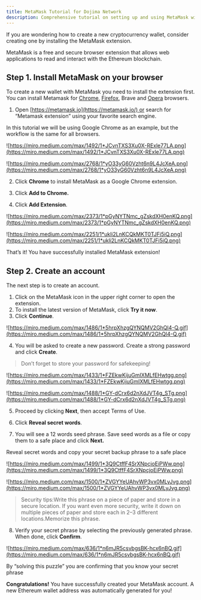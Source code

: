 ```yaml
---
title: MetaMask Tutorial for Dojima Network
description: Comprehensive tutorial on setting up and using MetaMask with Dojima Network.
---
```

If you are wondering how to create a new cryptocurrency wallet, consider creating one by installing the MetaMask extension.

MetaMask is a free and secure browser extension that allows web applications to read and interact with the Ethereum blockchain.

## Step 1. Install MetaMask on your browser

To create a new wallet with MetaMask you need to install the extension first. You can install Metamask for [Chrome](https://chrome.google.com/webstore/detail/nkbihfbeogaeaoehlefnkodbefgpgknn), [Firefox](https://addons.mozilla.org/en-US/firefox/addon/ether-metamask/), Brave and [Opera](https://addons.opera.com/en/extensions/details/metamask/) browsers.

1. Open [https://metamask.io](https://metamask.io/) or search for “Metamask extension” using your favorite search engine.

In this tutorial we will be using Google Chrome as an example, but the workflow is the same for all browsers.

![https://miro.medium.com/max/1492/1*JCvnTXS3Xu0X-RExle77LA.png](https://miro.medium.com/max/1492/1*JCvnTXS3Xu0X-RExle77LA.png)

![https://miro.medium.com/max/2768/1*yO33yG60Vzht6n9L4JcXeA.png](https://miro.medium.com/max/2768/1*yO33yG60Vzht6n9L4JcXeA.png)

2. Click **Chrome** to install MetaMask as a Google Chrome extension.

3. Click **Add to Chrome.**

4. Click **Add Extension**.

![https://miro.medium.com/max/2373/1*pGyNYTNmc_gZskdXH0enKQ.png](https://miro.medium.com/max/2373/1*pGyNYTNmc_gZskdXH0enKQ.png)

![https://miro.medium.com/max/2251/1*ukli2LnKCQkMKT0TJFi5iQ.png](https://miro.medium.com/max/2251/1*ukli2LnKCQkMKT0TJFi5iQ.png)

That’s it! You have successfully installed MetaMask extension!

## Step 2. Create an account

The next step is to create an account.

1. Click on the MetaMask icon in the upper right corner to open the extension.
2. To install the latest version of MetaMask, click **Try it now**.
3. Click **Continue**.

![https://miro.medium.com/max/1486/1*5hrpXhzgQYNQMV2GhQl4-Q.gif](https://miro.medium.com/max/1486/1*5hrpXhzgQYNQMV2GhQl4-Q.gif)

4. You will be asked to create a new password. Create a strong password and click **Create**.

> Don’t forget to store your password for safekeeping!

![https://miro.medium.com/max/1433/1*FZEkwKijuGmIXMLfEHwtgg.png](https://miro.medium.com/max/1433/1*FZEkwKijuGmIXMLfEHwtgg.png)

![https://miro.medium.com/max/1488/1*GY-dCrx6d2nXdJVT4g_STg.png](https://miro.medium.com/max/1488/1*GY-dCrx6d2nXdJVT4g_STg.png)

5. Proceed by clicking **Next**, then accept Terms of Use.

6. Click **Reveal secret words**.

7. You will see a 12 words seed phrase. Save seed words as a file or copy them to a safe place and click **Next.**

Reveal secret words and copy your secret backup phrase to a safe place

![https://miro.medium.com/max/1499/1*3Q9CtffF4SrXNpcjoEiPWw.png](https://miro.medium.com/max/1499/1*3Q9CtffF4SrXNpcjoEiPWw.png)

![https://miro.medium.com/max/1500/1*ZVGYYeUAhvWP3vx0MLyJvg.png](https://miro.medium.com/max/1500/1*ZVGYYeUAhvWP3vx0MLyJvg.png)

> Security tips:Write this phrase on a piece of paper and store in a secure location. If you want even more security, write it down on multiple pieces of paper and store each in 2–3 different locations.Memorize this phrase.

8. Verify your secret phrase by selecting the previously generated phrase. When done, click **Confirm**.

![https://miro.medium.com/max/636/1*n6mJR5csvbgsBK-hcx6nBQ.gif](https://miro.medium.com/max/636/1*n6mJR5csvbgsBK-hcx6nBQ.gif)

By “solving this puzzle” you are confirming that you know your secret phrase

**Congratulations!** You have successfully created your MetaMask account. A new Ethereum wallet address was automatically generated for you!